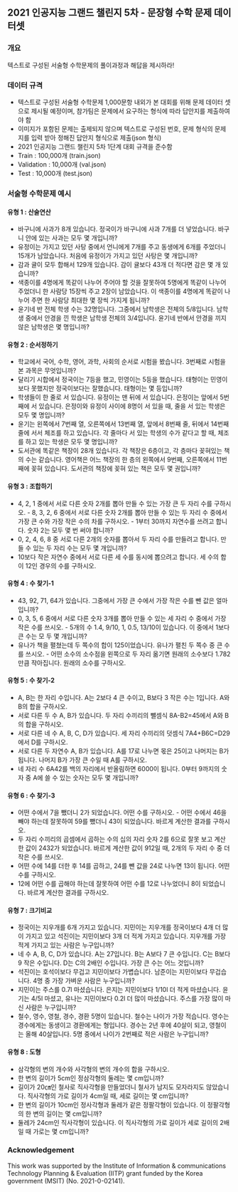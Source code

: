 ## 2021 인공지능 그랜드 챌린지 5차 - 문장형 수학 문제 데이터셋 

### 개요
텍스트로 구성된 서술형 수학문제의 풀이과정과 해답을 제시하라!

### 데이터 규격
* 텍스트로 구성된 서술형 수학문제 1,000문항 내외가 본 대회를 위해 문제 데이터 셋으로 제시될 예정이며, 참가팀은 문제에서 요구하는 형식에 따라 답안지를 제출하여야 함
* 이미지가 포함된 문제는 출제되지 않으며 텍스트로 구성된 번호, 문제 형식의 문제지를 입력 받아 정해진 답안지 형식으로 제출(json 형식)
* 2021 인공지능 그랜드 챌린지 5차 1단계 대회 규격을 준수함
* Train : 100,000개 (train.json)
* Validation : 10,000개 (val.json)
* Test : 10,000개 (test.json) 

### 서술형 수학문제 예시
#### 유형 1 : 산술연산
* 바구니에 사과가 8개 있습니다. 정국이가 바구니에 사과 7개를 더 넣었습니다. 바구니 안에 있는 사과는 모두 몇 개입니까?
* 유정이는 가지고 있던 사탕 중에서 언니에게 7개를 주고 동생에게 6개를 주었더니 15개가 남았습니다. 처음에 유정이가 가지고 있던 사탕은 몇 개입니까?
* 감과 귤이 모두 합해서 129개 있습니다. 감이 귤보다 43개 더 적다면 감은 몇 개 있습니까?
* 색종이를 4명에게 똑같이 나누어 주어야 할 것을 잘못하여 5명에게 똑같이 나누어 주었더니 한 사람당 15장씩 주고 2장이 남았습니다. 이 색종이를 4명에게 똑같이 나누어 주면 한 사람당 최대한 몇 장씩 가지게 됩니까?
* 윤기네 반 전체 학생 수는 32명입니다. 그중에서 남학생은 전체의 5/8입니다. 남학생 중에서 안경을 낀 학생은 남학생 전체의 3/4입니다. 윤기네 반에서 안경을 끼지 않은 남학생은 몇 명입니까?

#### 유형 2 : 순서정하기
* 학교에서 국어, 수학, 영어, 과학, 사회의 순서로 시험을 봤습니다. 3번째로 시험을 본 과목은 무엇입니까?
* 달리기 시합에서 정국이는 7등을 했고, 민영이는 5등을 했습니다. 태형이는 민영이보다 못했지만 정국이보다는 잘했습니다. 태형이는 몇 등입니까?
* 학생들이 한 줄로 서 있습니다. 유정이는 맨 뒤에 서 있습니다. 은정이는 앞에서 5번째에 서 있습니다. 은정이와 유정이 사이에 8명이 서 있을 때, 줄을 서 있는 학생은 모두 몇 명입니까?
* 윤기는 왼쪽에서 7번째 열, 오른쪽에서 13번째 열, 앞에서 8번째 줄, 뒤에서 14번째 줄에 서서 체조를 하고 있습니다. 각 줄마다 서 있는 학생의 수가 같다고 할 때, 체조를 하고 있는 학생은 모두 몇 명입니까?
* 도서관에 똑같은 책장이 28개 있습니다. 각 책장은 6층이고, 각 층마다 꽂혀있는 책의 수는 같습니다. 영어책은 어느 책장의 한 층의 왼쪽에서 9번째, 오른쪽에서 11번째에 꽂혀 있습니다. 도서관의 책장에 꽂혀 있는 책은 모두 몇 권입니까?

#### 유형 3 : 조합하기
* 4, 2, 1 중에서 서로 다른 숫자 2개를 뽑아 만들 수 있는 가장 큰 두 자리 수를 구하시오. - 8, 3, 2, 6 중에서 서로 다른 숫자 2개를 뽑아 만들 수 있는 두 자리 수 중에서 가장 큰 수와 가장 작은 수의 차를 구하시오. - 1부터 30까지 자연수를 쓰려고 합니다. 숫자 2는 모두 몇 번 써야 합니까?
* 0, 2, 4, 6, 8 중 서로 다른 2개의 숫자를 뽑아서 두 자리 수를 만들려고 합니다. 만들 수 있는 두 자리 수는 모두 몇 개입니까?
* 10보다 작은 자연수 중에서 서로 다른 세 수를 동시에 뽑으려고 합니다. 세 수의 합이 12인 경우의 수를 구하시오.

#### 유형 4 : 수 찾기-1
* 43, 92, 71, 64가 있습니다. 그중에서 가장 큰 수에서 가장 작은 수를 뺀 값은 얼마입니까?
* 0, 3, 5, 6 중에서 서로 다른 숫자 3개를 뽑아 만들 수 있는 세 자리 수 중에서 가장 작은 수를 쓰시오. - 5개의 수 1.4, 9/10, 1, 0.5, 13/10이 있습니다. 이 중에서 1보다 큰 수는 모
두 몇 개입니까?
* 유나가 책을 펼쳤는데 두 쪽수의 합이 125이었습니다. 유나가 펼친 두 쪽수 중 큰 수를 쓰시오. - 어떤 소수의 소수점을 왼쪽으로 두 자리 옮기면 원래의 소수보다 1.782만큼 작아집니다. 원래의 소수를 구하시오. 

#### 유형 5 : 수 찾기-2
* A, B는 한 자리 수입니다. A는 2보다 4 큰 수이고, B보다 3 작은 수는 1입니다. A와 B의 합을 구하시오. 
* 서로 다른 두 수 A, B가 있습니다. 두 자리 수끼리의 뺄셈식 8A-B2=45에서 A와 B의 합을 구하시오. 
* 서로 다른 네 수 A, B, C, D가 있습니다. 세 자리 수끼리의 덧셈식 7A4+B6C=D29에서 D를 구하시오. 
* 서로 다른 두 자연수 A, B가 있습니다. A를 17로 나누면 몫은 25이고 나머지는 B가 됩니다. 나머지 B가 가장 큰 수일 때 A를 구하시오. 
* 네 자리 수 6A42를 백의 자리에서 반올림하면 6000이 됩니다. 0부터 9까지의 숫자 중 A에 쓸 수 있는 숫자는 모두 몇 개입니까?

#### 유형 6 : 수 찾기-3
* 어떤 수에서 7을 뺐더니 2가 되었습니다. 어떤 수를 구하시오. - 어떤 수에서 46을 빼야 하는데 잘못하여 59를 뺐더니 43이 되었습니다. 바르게 계산한 결과를 구하시오. 
* 두 자리 수끼리의 곱셈에서 곱하는 수의 십의 자리 숫자 2를 6으로 잘못 보고 계산한 값이 2432가 되었습니다. 바르게 계산한 값이 912일 때, 2개의 두 자리 수 중 더 작은 수를 쓰시오. 
* 어떤 수에 14를 더한 후 14를 곱하고, 24를 뺀 값을 24로 나누면 13이 됩니다. 어떤 수를 구하시오. 
* 12에 어떤 수를 곱해야 하는데 잘못하여 어떤 수를 12로 나누었더니 8이 되었습니다. 바르게 계산한 결과를 구하시오.

#### 유형 7 : 크기비교
* 정국이는 지우개를 6개 가지고 있습니다. 지민이는 지우개를 정국이보다 4개 더 많이 가지고 있고 석진이는 지민이보다 3개 더 적게 가지고 있습니다. 지우개를 가장 적게 가지고 있는 사람은 누구입니까?
* 네 수 A, B, C, D가 있습니다. A는 27입니다. B는 A보다 7 큰 수입니다. C는 B보다 9 작은 수입니다. D는 C의 2배인 수입니다. 가장 큰 수는 어느 것입니까?
* 석진이는 호석이보다 무겁고 지민이보다 가볍습니다. 남준이는 지민이보다 무겁습니다. 4명 중 가장 가벼운 사람은 누구입니까?
* 지민이는 주스를 0.7l 마셨습니다. 은지는 지민이보다 1/10l 더 적게 마셨습니다. 윤기는 4/5l 마셨고, 유나는 지민이보다 0.2l 더 많이 마셨습니다. 주스를 가장 많이 마신 사람은 누구입니까?
* 철수, 영수, 영철, 경수, 경환 5명이 있습니다. 철수는 나이가 가장 적습니다. 영수는 경수에게는 동생이고 경환에게는 형입니다. 경수는 2년 후에 40살이 되고, 영철이는 올해 40살입니다. 5명 중에서 나이가 2번째로 적은 사람은 누구입니까?

#### 유형 8 : 도형
* 삼각형의 변의 개수와 사각형의 변의 개수의 합을 구하시오. 
* 한 변의 길이가 5cm인 정삼각형의 둘레는 몇 cm입니까?
* 길이가 20㎝인 철사로 직사각형을 만들었더니 철사가 남지도 모자라지도 않았습니다. 직사각형의 가로 길이가 4cm일 때, 세로 길이는 몇 cm입니까?
* 한 변의 길이가 10cm인 정사각형과 둘레가 같은 정팔각형이 있습니다. 이 정팔각형의 한 변의 길이는 몇 cm입니까?
* 둘레가 24cm인 직사각형이 있습니다. 이 직사각형의 가로 길이가 세로 길이의 2배일 때 가로는 몇 cm입니까?


### Acknowledgement
This work was supported by the Institute of Information & communications Technology Planning & Evaluation (IITP) grant funded by the Korea government (MSIT) (No. 2021-0-02141).

